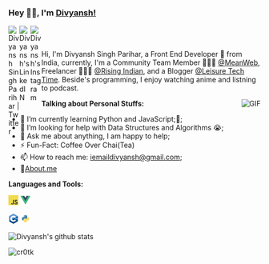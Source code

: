 ### Hey 👋🏽, I'm [Divyansh!](https://divyanshsingh793.wixsite.com/website) 

<a href="https://twitter.com/cr0tk">
  <img align="left" alt="Divyansh Singh Parihar | Twitter" width="22px" src="https://cdn.jsdelivr.net/npm/simple-icons@v3/icons/twitter.svg" />
</a>
<a href="https://www.linkedin.com/in/cr0tk">
  <img align="left" alt="Divyansh's LinkedIN" width="22px" src="https://cdn.jsdelivr.net/npm/simple-icons@v3/icons/linkedin.svg" />
</a>
<a href="https://www.instagram.com/cr0tk/">
  <img align="left" alt="Divyansh's Instagram" width="22px" src="https://cdn.jsdelivr.net/npm/simple-icons@v3/icons/instagram.svg" />
</a>

<br />
<br />

Hi, I'm Divyansh Singh Parihar, a Front End Developer 🚀 from India, currently, I'm a Community Team Member 🙍🏽‍♂️ [@MeanWeb](https://github.com/cr0tk-Mean-Web), Freelancer 👨🏽‍💻 [@Rising Indian](https://www.risingindian.com/), and a Blogger [@Leisure Tech Time](https://divyanshsingh793.wixsite.com/website). Beside's programming, I enjoy watching anime and listning to podcast.

  <img align="right" alt="GIF" src="https://media.giphy.com/media/836HiJc7pgzy8iNXCn/giphy.gif" />
  
**Talking about Personal Stuffs:**

- 🌱 I’m currently learning Python and JavaScript;🤝;
- 🤔 I’m looking for help with Data Structures and Algorithms 😭;
- 💬 Ask me about anything, I am happy to help;
- ⚡️ Fun-Fact: Coffee Over Chai(Tea)
- 📫 How to reach me: iemaildivyansh@gmail.com;
- 📝[About.me](https://about.me/cr0tk)

**Languages and Tools:**  

<code><img height="20" src="https://raw.githubusercontent.com/github/explore/80688e429a7d4ef2fca1e82350fe8e3517d3494d/topics/javascript/javascript.png"></code>
<code><img height="20" src="https://raw.githubusercontent.com/github/explore/80688e429a7d4ef2fca1e82350fe8e3517d3494d/topics/vue/vue.png"></code>


<code><img height="20" src="https://raw.githubusercontent.com/github/explore/80688e429a7d4ef2fca1e82350fe8e3517d3494d/topics/cpp/cpp.png"></code>
<code><img height="20" src="https://raw.githubusercontent.com/github/explore/80688e429a7d4ef2fca1e82350fe8e3517d3494d/topics/python/python.png"></code>


![Divyansh's github stats](https://github-readme-stats.vercel.app/api?username=cr0tk&show_icons=true)

<p><img align="left" src="https://github-readme-stats.vercel.app/api/top-langs/?username=cr0tk&layout=compact&hide=html" alt="cr0tk" />



